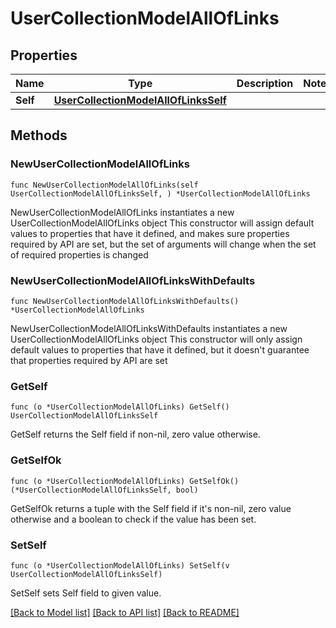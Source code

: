 # UserCollectionModelAllOfLinks

## Properties

Name | Type | Description | Notes
------------ | ------------- | ------------- | -------------
**Self** | [**UserCollectionModelAllOfLinksSelf**](UserCollectionModelAllOfLinksSelf.md) |  | 

## Methods

### NewUserCollectionModelAllOfLinks

`func NewUserCollectionModelAllOfLinks(self UserCollectionModelAllOfLinksSelf, ) *UserCollectionModelAllOfLinks`

NewUserCollectionModelAllOfLinks instantiates a new UserCollectionModelAllOfLinks object
This constructor will assign default values to properties that have it defined,
and makes sure properties required by API are set, but the set of arguments
will change when the set of required properties is changed

### NewUserCollectionModelAllOfLinksWithDefaults

`func NewUserCollectionModelAllOfLinksWithDefaults() *UserCollectionModelAllOfLinks`

NewUserCollectionModelAllOfLinksWithDefaults instantiates a new UserCollectionModelAllOfLinks object
This constructor will only assign default values to properties that have it defined,
but it doesn't guarantee that properties required by API are set

### GetSelf

`func (o *UserCollectionModelAllOfLinks) GetSelf() UserCollectionModelAllOfLinksSelf`

GetSelf returns the Self field if non-nil, zero value otherwise.

### GetSelfOk

`func (o *UserCollectionModelAllOfLinks) GetSelfOk() (*UserCollectionModelAllOfLinksSelf, bool)`

GetSelfOk returns a tuple with the Self field if it's non-nil, zero value otherwise
and a boolean to check if the value has been set.

### SetSelf

`func (o *UserCollectionModelAllOfLinks) SetSelf(v UserCollectionModelAllOfLinksSelf)`

SetSelf sets Self field to given value.



[[Back to Model list]](../README.md#documentation-for-models) [[Back to API list]](../README.md#documentation-for-api-endpoints) [[Back to README]](../README.md)


